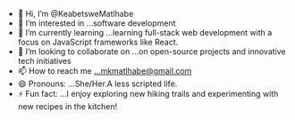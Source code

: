 - 👋 Hi, I’m @KeabetsweMatlhabe
- 👀 I’m interested in ...software development
- 🌱 I’m currently learning ...learning full-stack web development with a focus on JavaScript frameworks like React.
- 💞️ I’m looking to collaborate on ...on open-source projects and innovative tech initiatives
- 📫 How to reach me ...mkmatlhabe@gmail.com
- 😄 Pronouns: ...She/Her.A less scripted life.
- ⚡ Fun fact: ...I enjoy exploring new hiking trails and experimenting with new recipes in the kitchen!

<!---
KeabetsweMatlhabe/KeabetsweMatlhabe is a ✨ special ✨ repository because its `README.md` (this file) appears on your GitHub profile.
You can click the Preview link to take a look at your changes.
--->
